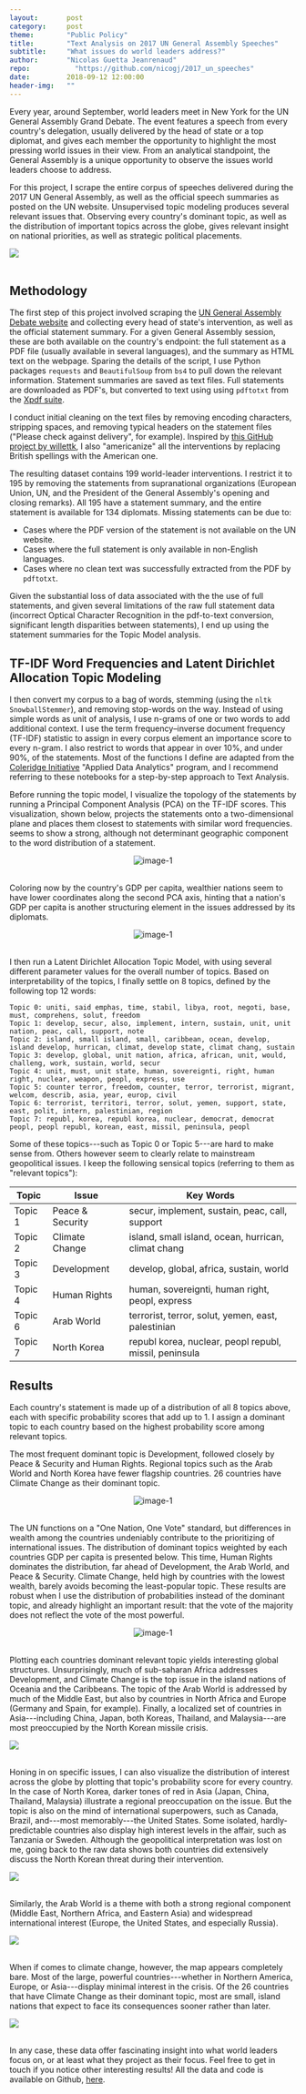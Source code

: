 ```yaml
---
layout:       post
category:     post
theme:        "Public Policy"
title:        "Text Analysis on 2017 UN General Assembly Speeches"
subtitle:     "What issues do world leaders address?"
author:       "Nicolas Guetta Jeanrenaud"
repo: 		    "https://github.com/nicogj/2017_un_speeches"
date:         2018-09-12 12:00:00
header-img:   ""
---
```


Every year, around September, world leaders meet in New York for the UN General Assembly Grand Debate. The event features a speech from every country's delegation, usually delivered by the head of state or a top diplomat, and gives each member the opportunity to highlight the most pressing world issues in their view. From an analytical standpoint, the General Assembly is a unique opportunity to observe the issues world leaders choose to address.

For this project, I scrape the entire corpus of speeches delivered during the 2017 UN General Assembly, as well as the official speech summaries as posted on the UN website. Unsupervised topic modeling produces several relevant issues that. Observing every country's dominant topic, as well as the distribution of important topics across the globe, gives relevant insight on national priorities, as well as strategic political placements.

<!-- Dominant Topics -->
<body>
  <div class='tableauPlaceholder' id='viz1551241312635' style='position: relative'><noscript><a href='#'><img alt=' ' src='https:&#47;&#47;public.tableau.com&#47;static&#47;images&#47;un&#47;un_speech_intro_2017&#47;WhatTopicsdoourWorldLeadersAddress&#47;1_rss.png' style='border: none' /></a></noscript><object class='tableauViz'  style='display:none;'><param name='host_url' value='https%3A%2F%2Fpublic.tableau.com%2F' /> <param name='embed_code_version' value='3' /> <param name='site_root' value='' /><param name='name' value='un_speech_intro_2017&#47;WhatTopicsdoourWorldLeadersAddress' /><param name='tabs' value='no' /><param name='toolbar' value='yes' /><param name='static_image' value='https:&#47;&#47;public.tableau.com&#47;static&#47;images&#47;un&#47;un_speech_intro_2017&#47;WhatTopicsdoourWorldLeadersAddress&#47;1.png' /> <param name='animate_transition' value='yes' /><param name='display_static_image' value='yes' /><param name='display_spinner' value='yes' /><param name='display_overlay' value='yes' /><param name='display_count' value='yes' /><param name='filter' value='publish=yes' /></object></div>                <script type='text/javascript'>                    var divElement = document.getElementById('viz1551241312635');                    var vizElement = divElement.getElementsByTagName('object')[0];                    vizElement.style.width='100%';vizElement.style.height=(divElement.offsetWidth*0.75)+'px';                    var scriptElement = document.createElement('script');                    scriptElement.src = 'https://public.tableau.com/javascripts/api/viz_v1.js';                    vizElement.parentNode.insertBefore(scriptElement, vizElement);                </script>
</body>
<br>

## Methodology

The first step of this project involved scraping the <a href="https://gadebate.un.org/en/sessions-archive" target="_blank">UN General Assembly Debate website</a> and collecting every head of state's intervention, as well as the official statement summary. For a given General Assembly session, these are both available on the country's endpoint: the full statement as a PDF file (usually available in several languages), and the summary as HTML text on the webpage. Sparing the details of the script, I use Python packages `requests` and `BeautifulSoup` from `bs4` to pull down the relevant information. Statement summaries are saved as text files. Full statements are downloaded as PDF's, but converted to text using using `pdftotxt` from the <a href="https://www.xpdfreader.com/pdftotext-man.html" target="_blank">Xpdf suite</a>.

I conduct initial cleaning on the text files by removing encoding characters, stripping spaces, and removing typical headers on the statement files ("Please check against delivery", for example). Inspired by <a href="https://github.com/willettk/common_language" target="_blank">this GitHub project by willettk</a>, I also "americanize" all the interventions by replacing British spellings with the American one.

The resulting dataset contains 199 world-leader interventions. I restrict it to 195 by removing the statements from supranational organizations (European Union, UN, and the President of the General Assembly's opening and closing remarks). All 195 have a statement summary, and the entire statement is available for 134 diplomats. Missing statements can be due to:
- Cases where the PDF version of the statement is not available on the UN website.
- Cases where the full statement is only available in non-English languages.
- Cases where no clean text was successfully extracted from the PDF by `pdftotxt`.

Given the substantial loss of data associated with the the use of full statements, and given several limitations of the raw full statement data (incorrect Optical Character Recognition in the pdf-to-text conversion, significant length disparities between statements), I end up using the statement summaries for the Topic Model analysis.

## TF-IDF Word Frequencies and Latent Dirichlet Allocation Topic Modeling

I then convert my corpus to a bag of words, stemming (using the `nltk` `SnowballStemmer`), and removing stop-words on the way. Instead of using simple words as unit of analysis, I use n-grams of one or two words to add additional context. I use the term frequency–inverse document frequency (TF-IDF) statistic to assign in every corpus element an importance score to every n-gram. I also restrict to words that appear in over 10%, and under 90%, of the statements. Most of the functions I define are adapted from the <a href="https://github.com/coleridge-initiative" target="_blank">Coleridge Initiative</a> "Applied Data Analytics" program, and I recommend referring to these notebooks for a step-by-step approach to Text Analysis.

Before running the topic model, I visualize the topology of the statements by running a Principal Component Analysis (PCA) on the TF-IDF scores. This visualization, shown below, projects the statements onto a two-dimensional plane and places them closest to statements with similar word frequencies. seems to show a strong, although not determinant geographic component to the word distribution of a statement.

<center>
<img class="example-image" src="/img/2017_un_speeches/pca_fig1.png" alt="image-1" />
</center>
<br>

Coloring now by the country's GDP per capita, wealthier nations seem to have lower coordinates along the second PCA axis, hinting that a nation's GDP per capita is another structuring element in the issues addressed by its diplomats.

<center>
<img class="example-image" src="/img/2017_un_speeches/pca_fig2.png" alt="image-1" />
</center>
<br>

I then run a Latent Dirichlet Allocation Topic Model, with using several different parameter values for the overall number of topics. Based on interpretability of the topics, I finally settle on 8 topics, defined by the following top 12 words:

```
Topic 0: uniti, said emphas, time, stabil, libya, root, negoti, base, must, comprehens, solut, freedom
Topic 1: develop, secur, also, implement, intern, sustain, unit, unit nation, peac, call, support, note
Topic 2: island, small island, small, caribbean, ocean, develop, island develop, hurrican, climat, develop state, climat chang, sustain
Topic 3: develop, global, unit nation, africa, african, unit, would, challeng, work, sustain, world, secur
Topic 4: unit, must, unit state, human, sovereignti, right, human right, nuclear, weapon, peopl, express, use
Topic 5: counter terror, freedom, counter, terror, terrorist, migrant, welcom, describ, asia, year, europ, civil
Topic 6: terrorist, territori, terror, solut, yemen, support, state, east, polit, intern, palestinian, region
Topic 7: republ, korea, republ korea, nuclear, democrat, democrat peopl, peopl republ, korean, east, missil, peninsula, peopl
```

Some of these topics---such as Topic 0 or Topic 5---are hard to make sense from. Others however seem to clearly relate to mainstream geopolitical issues. I keep the following sensical topics (referring to them as "relevant topics"):

Topic | Issue | Key Words
--- | --- | ---
Topic 1 | Peace & Security | secur, implement, sustain, peac, call, support
Topic 2 | Climate Change | island, small island, ocean, hurrican, climat chang
Topic 3 | Development | develop, global, africa, sustain, world
Topic 4 | Human Rights | human, sovereignti, human right, peopl, express
Topic 6 | Arab World | terrorist, terror, solut, yemen, east, palestinian
Topic 7 | North Korea | republ korea, nuclear, peopl republ, missil, peninsula


## Results

Each country's statement is made up of a distribution of all 8 topics above, each with specific probability scores that add up to 1. I assign a dominant topic to each country based on the highest probability score among relevant topics.

The most frequent dominant topic is Development, followed closely by Peace & Security and Human Rights. Regional topics such as the Arab World and North Korea have fewer flagship countries. 26 countries have Climate Change as their dominant topic.

<center>
<img class="example-image" src="/img/2017_un_speeches/dom_top_fig1.png" alt="image-1" />
</center>
<br>

The UN functions on a "One Nation, One Vote" standard, but differences in wealth among the countries undeniably contribute to the prioritizing of international issues. The distribution of dominant topics weighted by each countries GDP per capita is presented below. This time, Human Rights dominates the distribution, far ahead of Development, the Arab World, and Peace & Security. Climate Change, held high by countries with the lowest wealth, barely avoids becoming the least-popular topic. These results are robust when I use the distribution of probabilities instead of the dominant topic, and already highlight an important result: that the vote of the majority does not reflect the vote of the most powerful.

<center>
<img class="example-image" src="/img/2017_un_speeches/dom_top_fig2.png" alt="image-1" />
</center>
<br>

Plotting each countries dominant relevant topic yields interesting global structures. Unsurprisingly, much of sub-saharan Africa addresses Development, and Climate Change is the top issue in the island nations of Oceania and the Caribbeans. The topic of the Arab World is addressed by much of the Middle East, but also by countries in North Africa and Europe (Germany and Spain, for example). Finally, a localized set of countries in Asia---including China, Japan, both Koreas, Thailand, and Malaysia---are most preoccupied by the North Korean missile crisis.

<!-- Dominant Topics -->
<body>
  <div class='tableauPlaceholder' id='viz1551213311618' style='position: relative'><noscript><a href='#'><img alt=' ' src='https:&#47;&#47;public.tableau.com&#47;static&#47;images&#47;un&#47;un_speech_dom_topics_2017&#47;WorldMapofDominantTopics&#47;1_rss.png' style='border: none' /></a></noscript><object class='tableauViz'  style='display:none;'><param name='host_url' value='https%3A%2F%2Fpublic.tableau.com%2F' /> <param name='embed_code_version' value='3' /> <param name='site_root' value='' /><param name='name' value='un_speech_dom_topics_2017&#47;WorldMapofDominantTopics' /><param name='tabs' value='no' /><param name='toolbar' value='yes' /><param name='static_image' value='https:&#47;&#47;public.tableau.com&#47;static&#47;images&#47;un&#47;un_speech_dom_topics_2017&#47;WorldMapofDominantTopics&#47;1.png' /> <param name='animate_transition' value='yes' /><param name='display_static_image' value='yes' /><param name='display_spinner' value='yes' /><param name='display_overlay' value='yes' /><param name='display_count' value='yes' /><param name='filter' value='publish=yes' /></object></div>                <script type='text/javascript'>                    var divElement = document.getElementById('viz1551213311618');                    var vizElement = divElement.getElementsByTagName('object')[0];                    vizElement.style.width='100%';vizElement.style.height=(divElement.offsetWidth*0.75)+'px';                    var scriptElement = document.createElement('script');                    scriptElement.src = 'https://public.tableau.com/javascripts/api/viz_v1.js';                    vizElement.parentNode.insertBefore(scriptElement, vizElement);                </script>
</body>
<br>

Honing in on specific issues, I can also visualize the distribution of interest across the globe by plotting that topic's probability score for every country. In the case of North Korea, darker tones of red in Asia (Japan, China, Thailand, Malaysia) illustrate a regional preoccupation on the issue. But the topic is also on the mind of international superpowers, such as Canada, Brazil, and---most memorably---the United States. Some isolated, hardly-predictable countries also display high interest levels in the affair, such as Tanzania or Sweden. Although the geopolitical interpretation was lost on me, going back to the raw data shows both countries did extensively discuss the North Korean threat during their intervention.

<!-- North Korea -->
<body>
  <div class='tableauPlaceholder' id='viz1551240986603' style='position: relative'><noscript><a href='#'><img alt=' ' src='https:&#47;&#47;public.tableau.com&#47;static&#47;images&#47;un&#47;un_speech_n_korea_2017&#47;TopicFocusNorthKorea&#47;1_rss.png' style='border: none' /></a></noscript><object class='tableauViz'  style='display:none;'><param name='host_url' value='https%3A%2F%2Fpublic.tableau.com%2F' /> <param name='embed_code_version' value='3' /> <param name='site_root' value='' /><param name='name' value='un_speech_n_korea_2017&#47;TopicFocusNorthKorea' /><param name='tabs' value='no' /><param name='toolbar' value='yes' /><param name='static_image' value='https:&#47;&#47;public.tableau.com&#47;static&#47;images&#47;un&#47;un_speech_n_korea_2017&#47;TopicFocusNorthKorea&#47;1.png' /> <param name='animate_transition' value='yes' /><param name='display_static_image' value='yes' /><param name='display_spinner' value='yes' /><param name='display_overlay' value='yes' /><param name='display_count' value='yes' /><param name='filter' value='publish=yes' /></object></div>                <script type='text/javascript'>                    var divElement = document.getElementById('viz1551240986603');                    var vizElement = divElement.getElementsByTagName('object')[0];                    vizElement.style.width='100%';vizElement.style.height=(divElement.offsetWidth*0.75)+'px';                    var scriptElement = document.createElement('script');                    scriptElement.src = 'https://public.tableau.com/javascripts/api/viz_v1.js';                    vizElement.parentNode.insertBefore(scriptElement, vizElement);                </script>
</body>
<br>

Similarly, the Arab World is a theme with both a strong regional component (Middle East, Northern Africa, and Eastern Asia) and widespread international interest (Europe, the United States, and especially Russia).

<!-- Arab World -->
<body>
  <div class='tableauPlaceholder' id='viz1551240262570' style='position: relative'><noscript><a href='#'><img alt=' ' src='https:&#47;&#47;public.tableau.com&#47;static&#47;images&#47;un&#47;un_speech_arab_world_2017&#47;TopicFocusArabWorld&#47;1_rss.png' style='border: none' /></a></noscript><object class='tableauViz'  style='display:none;'><param name='host_url' value='https%3A%2F%2Fpublic.tableau.com%2F' /> <param name='embed_code_version' value='3' /> <param name='site_root' value='' /><param name='name' value='un_speech_arab_world_2017&#47;TopicFocusArabWorld' /><param name='tabs' value='no' /><param name='toolbar' value='yes' /><param name='static_image' value='https:&#47;&#47;public.tableau.com&#47;static&#47;images&#47;un&#47;un_speech_arab_world_2017&#47;TopicFocusArabWorld&#47;1.png' /> <param name='animate_transition' value='yes' /><param name='display_static_image' value='yes' /><param name='display_spinner' value='yes' /><param name='display_overlay' value='yes' /><param name='display_count' value='yes' /><param name='filter' value='publish=yes' /></object></div>                <script type='text/javascript'>                    var divElement = document.getElementById('viz1551240262570');                    var vizElement = divElement.getElementsByTagName('object')[0];                    vizElement.style.width='100%';vizElement.style.height=(divElement.offsetWidth*0.75)+'px';                    var scriptElement = document.createElement('script');                    scriptElement.src = 'https://public.tableau.com/javascripts/api/viz_v1.js';                    vizElement.parentNode.insertBefore(scriptElement, vizElement);                </script>
</body>
<br>

When if comes to climate change, however, the map appears completely bare. Most of the large, powerful countries---whether in Northern America, Europe, or Asia---display minimal interest in the crisis. Of the 26 countries that have Climate Change as their dominant topic, most are small, island nations that expect to face its consequences sooner rather than later.

<!-- Climate Change -->
<body>
  <div class='tableauPlaceholder' id='viz1551240189481' style='position: relative'><noscript><a href='#'><img alt=' ' src='https:&#47;&#47;public.tableau.com&#47;static&#47;images&#47;un&#47;un_speech_climate_change_2017&#47;TopicFocusClimateChange&#47;1_rss.png' style='border: none' /></a></noscript><object class='tableauViz'  style='display:none;'><param name='host_url' value='https%3A%2F%2Fpublic.tableau.com%2F' /> <param name='embed_code_version' value='3' /> <param name='site_root' value='' /><param name='name' value='un_speech_climate_change_2017&#47;TopicFocusClimateChange' /><param name='tabs' value='no' /><param name='toolbar' value='yes' /><param name='static_image' value='https:&#47;&#47;public.tableau.com&#47;static&#47;images&#47;un&#47;un_speech_climate_change_2017&#47;TopicFocusClimateChange&#47;1.png' /> <param name='animate_transition' value='yes' /><param name='display_static_image' value='yes' /><param name='display_spinner' value='yes' /><param name='display_overlay' value='yes' /><param name='display_count' value='yes' /><param name='filter' value='publish=yes' /></object></div>                <script type='text/javascript'>                    var divElement = document.getElementById('viz1551240189481');                    var vizElement = divElement.getElementsByTagName('object')[0];                    vizElement.style.width='100%';vizElement.style.height=(divElement.offsetWidth*0.75)+'px';                    var scriptElement = document.createElement('script');                    scriptElement.src = 'https://public.tableau.com/javascripts/api/viz_v1.js';                    vizElement.parentNode.insertBefore(scriptElement, vizElement);                </script>
</body>
<br>

In any case, these data offer fascinating insight into what world leaders focus on, or at least what they project as their focus. Feel free to get in touch if you notice other interesting results! All the data and code is available on Github, <a href="https://github.com/nicogj/2017_un_speeches" target="_blank">here</a>.
